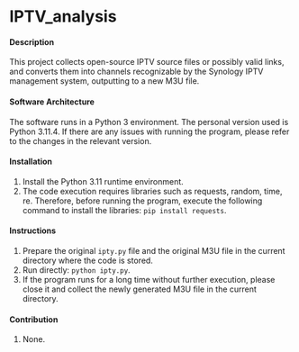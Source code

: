 # IPTV_analysis

#### Description
This project collects open-source IPTV source files or possibly valid links, and converts them into channels recognizable by the Synology IPTV management system, outputting to a new M3U file.

#### Software Architecture
The software runs in a Python 3 environment. The personal version used is Python 3.11.4. If there are any issues with running the program, please refer to the changes in the relevant version.

#### Installation

1.  Install the Python 3.11 runtime environment.
2.  The code execution requires libraries such as requests, random, time, re. Therefore, before running the program, execute the following command to install the libraries: `pip install requests`.

#### Instructions

1.  Prepare the original `ipty.py` file and the original M3U file in the current directory where the code is stored.
2.  Run directly: `python ipty.py`.
3.  If the program runs for a long time without further execution, please close it and collect the newly generated M3U file in the current directory.

#### Contribution

1.  None.
